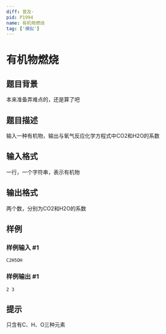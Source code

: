 ```yaml
---
diff: 普及-
pid: P1994
name: 有机物燃烧
tag: ['模拟']
---
```

# 有机物燃烧
## 题目背景

本来准备弄难点的，还是算了吧

## 题目描述

输入一种有机物，输出与氧气反应化学方程式中CO2和H2O的系数

## 输入格式

一行，一个字符串，表示有机物

## 输出格式

两个数，分别为CO2和H2O的系数

## 样例

### 样例输入 #1
```
C2H5OH
```
### 样例输出 #1
```
2 3
```
## 提示

只含有C、H、O三种元素

